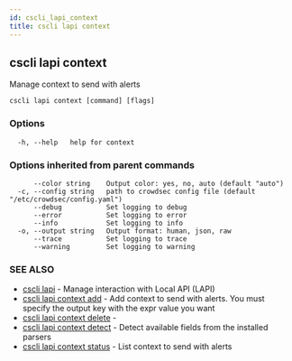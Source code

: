 ```yaml
---
id: cscli_lapi_context
title: cscli lapi context
---
```

## cscli lapi context

Manage context to send with alerts

```
cscli lapi context [command] [flags]
```

### Options

```
  -h, --help   help for context
```

### Options inherited from parent commands

```
      --color string    Output color: yes, no, auto (default "auto")
  -c, --config string   path to crowdsec config file (default "/etc/crowdsec/config.yaml")
      --debug           Set logging to debug
      --error           Set logging to error
      --info            Set logging to info
  -o, --output string   Output format: human, json, raw
      --trace           Set logging to trace
      --warning         Set logging to warning
```

### SEE ALSO

* [cscli lapi](/cscli/cscli_lapi.md)	 - Manage interaction with Local API (LAPI)
* [cscli lapi context add](/cscli/cscli_lapi_context_add.md)	 - Add context to send with alerts. You must specify the output key with the expr value you want
* [cscli lapi context delete](/cscli/cscli_lapi_context_delete.md)	 - 
* [cscli lapi context detect](/cscli/cscli_lapi_context_detect.md)	 - Detect available fields from the installed parsers
* [cscli lapi context status](/cscli/cscli_lapi_context_status.md)	 - List context to send with alerts

